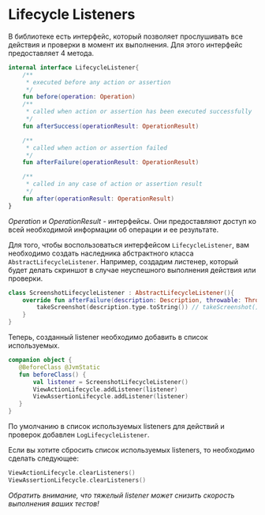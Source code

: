 # Lifecycle Listeners

В библиотеке есть интерфейс, который позволяет прослушивать все действия
и проверки в момент их выполнения. Для этого интерфейс предоставляет 4
метода.

```kotlin
internal interface LifecycleListener{
    /**
     * executed before any action or assertion
     */
    fun before(operation: Operation)
    /**
     * called when action or assertion has been executed successfully
     */
    fun afterSuccess(operationResult: OperationResult)

    /**
     * called when action or assertion failed
     */
    fun afterFailure(operationResult: OperationResult)

    /**
     * called in any case of action or assertion result
     */
    fun after(operationResult: OperationResult)
}
```

*Operation*  и *OperationResult* - интерфейсы. Они предоставляют доступ ко всей необходимой информации об операции и ее результате.

Для того, чтобы воспользоваться интерфейсом `LifecycleListener`, вам необходимо создать
наследника абстрактного класса `AbstractLifecycleListener`. Например,
создадим листенер, который будет делать скриншот в случае неуспешного
выполнения действия или проверки.
```kotlin
class ScreenshotLifecycleListener : AbstractLifecycleListener(){
    override fun afterFailure(description: Description, throwable: Throwable) {
        takeScreenshot(description.type.toString()) // takeScreenshot() isn't implemented
    }
}
```

Теперь, созданный listener необходимо добавить в список используемых.
 ```kotlin
companion object {
    @BeforeClass @JvmStatic
    fun beforeClass() {
        val listener = ScreenshotLifecycleListener()
        ViewActionLifecycle.addListener(listener)
        ViewAssertionLifecycle.addListener(listener)
    }
}
```

По умолчанию в список используемых listeners для действий и проверок
добавлен `LogLifecycleListener`.

Если вы хотите сбросить список используемых listeners, то необходимо
сделать следующее:

```kotlin
ViewActionLifecycle.clearListeners()
ViewAssertionLifecycle.clearListeners()
```

*Обратить внимание, что тяжелый listener может снизить скорость
выполнения ваших тестов!*